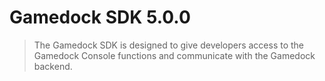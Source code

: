 # Gamedock SDK 5.0.0

> The Gamedock SDK is designed to give developers access to the Gamedock Console functions and communicate with the Gamedock backend.
